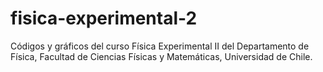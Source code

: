 # fisica-experimental-2
Códigos y gráficos del curso Física Experimental II del Departamento de Física, Facultad de Ciencias Físicas y Matemáticas, Universidad de Chile.
